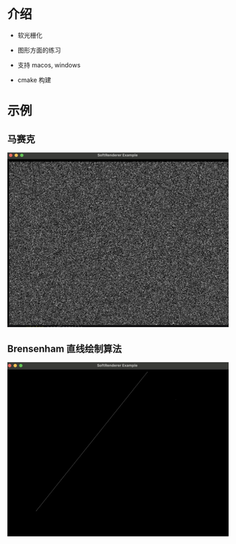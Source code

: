 # 介绍

* 软光栅化

* 图形方面的练习

* 支持 macos, windows

* cmake 构建

# 示例

## 马赛克

![马赛克](./pic/1.webp)

## Brensenham 直线绘制算法

![Brensenham](./pic/2.webp)
